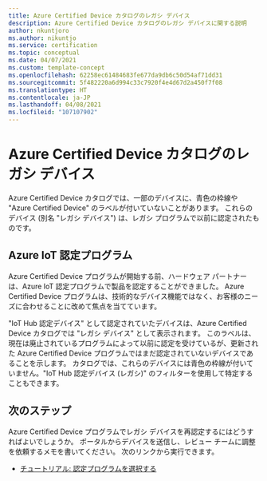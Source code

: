 ```yaml
---
title: Azure Certified Device カタログのレガシ デバイス
description: Azure Certified Device カタログのレガシ デバイスに関する説明
author: nkuntjoro
ms.author: nikuntjo
ms.service: certification
ms.topic: conceptual
ms.date: 04/07/2021
ms.custom: template-concept
ms.openlocfilehash: 62258ec61484683fe677da9db6c50d54af71dd31
ms.sourcegitcommit: 5f482220a6d994c33c7920f4e4d67d2a450f7f08
ms.translationtype: HT
ms.contentlocale: ja-JP
ms.lasthandoff: 04/08/2021
ms.locfileid: "107107902"
---
```

# <a name="legacy-devices-on-the-azure-certified-device-catalog"></a>Azure Certified Device カタログのレガシ デバイス

Azure Certified Device カタログでは、一部のデバイスに、青色の枠線や "Azure Certified Device" のラベルが付いていないことがあります。 これらのデバイス (別名 "レガシ デバイス") は、レガシ プログラムで以前に認定されたものです。

## <a name="certified-for-azure-iot-program"></a>Azure IoT 認定プログラム

Azure Certified Device プログラムが開始する前、ハードウェア パートナーは、Azure IoT 認定プログラムで製品を認定することができました。 Azure Certified Device プログラムは、技術的なデバイス機能ではなく、お客様のニーズに合わせることに改めて焦点を当てています。

"IoT Hub 認定デバイス" として認定されていたデバイスは、Azure Certified Device カタログでは "レガシ デバイス" として表示されます。 このラベルは、現在は廃止されているプログラムによって以前に認定を受けているが、更新された Azure Certified Device プログラムではまだ認定されていないデバイスであることを示します。 カタログでは、これらのデバイスには青色の枠線が付いていません。"IoT Hub 認定デバイス (レガシ)" のフィルターを使用して特定することもできます。

## <a name="next-steps"></a>次のステップ

Azure Certified Device プログラムでレガシ デバイスを再認定するにはどうすればよいでしょうか。 ポータルからデバイスを送信し、レビュー チームに調整を依頼するメモを書いてください。 次のリンクから実行できます。

- [チュートリアル: 認定プログラムを選択する](./tutorial-00-selecting-your-certification.md)
